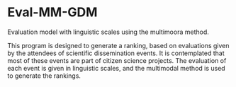# Eval-MM-GDM
Evaluation model with linguistic scales using the multimoora method.

This program is designed to generate a ranking, based on evaluations given by the attendees of scientific dissemination events. It is contemplated that most of these events are part of citizen science projects.
The evaluation of each event is given in linguistic scales, and the multimodal method is used to generate the rankings.
